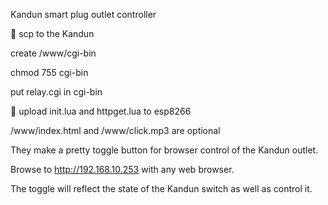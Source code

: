 Kandun smart plug outlet controller



scp to the Kandun 

create /www/cgi-bin

chmod 755 cgi-bin

put relay.cgi in cgi-bin



upload init.lua and httpget.lua to esp8266




/www/index.html and /www/click.mp3 are optional

They make a pretty toggle button for browser control of the Kandun outlet.

Browse to http://192.168.10.253 with any web browser.

The toggle will reflect the state of the Kandun switch as well as control it.



